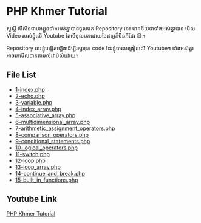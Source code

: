 # PHP Khmer Tutorial

សួស្តី បើសិនជាបងប្អូនទាំងអស់គ្នាបានចូលមក Repository នេះ មានន័យថាទាំងអស់គ្នាបាន មើល Video របស់ខ្ញុំលើ Youtube តែបើចូលមកដោយចៃដន្យក៏មិនអីដែរ 😅។

Repository នេះខ្ញុំបង្តើតឡើងដើម្បីរក្សាទុក code ដែរខ្ញុំបានបង្រៀនលើ Youtube។ ទាំងអស់គ្នាអាចរកមើលបានតាមលំដាប់លំដោយ។

## File List

- [1-index.php](1-index.php)
- [2-echo.php](2-echo.php)
- [3-variable.php](3-variable.php)
- [4-index_array.php](4-index_array.php)
- [5-associative_array.php](5-associative_array.php)
- [6-multidimensional_array.php](6-multidimensional_array.php)
- [7-arithmetic_assignment_operators.php](7-arithmetic_assignment_operators.php)
- [8-comparison_operators.php](8-comparison_operators.php)
- [9-conditional_statements.php](9-conditional_statements.php)
- [10-logical_operators.php](10-logical_operators.php)
- [11-switch.php](11-switch.php)
- [12-loop.php](12-loop.php)
- [13-loop_array.php](13-loop_array.php)
- [14-continue_and_break.php](14-continue_and_break.php)
- [15-built_in_functions.php](15-built_in_functions.php)

## Youtube Link

[PHP Khmer Tutorial](https://www.youtube.com/playlist?list=PLnn6jcSBbx9gOC_VlsCUifd7lQRIdkVDS)
